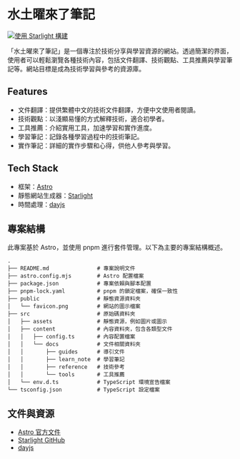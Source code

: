 # 水土曜來了筆記

[![使用 Starlight 構建](https://astro.badg.es/v2/built-with-starlight/tiny.svg)](https://starlight.astro.build)

「水土曜來了筆記」是一個專注於技術分享與學習資源的網站。透過簡潔的界面，使用者可以輕鬆瀏覽各種技術內容，包括文件翻譯、技術觀點、工具推薦與學習筆記等。網站目標是成為技術學習與參考的資源庫。

## Features

- 文件翻譯：提供繁體中文的技術文件翻譯，方便中文使用者閱讀。
- 技術觀點：以淺顯易懂的方式解釋技術，適合初學者。
- 工具推薦：介紹實用工具，加速學習和實作進度。
- 學習筆記：記錄各種學習過程中的技術筆記。
- 實作筆記：詳細的實作步驟和心得，供他人參考與學習。

## Tech Stack

- 框架：[Astro](https://astro.build/)
- 靜態網站生成器：[Starlight](https://starlight.astro.build/)
- 時間處理：[dayjs](https://day.js.org/)


## 專案結構

此專案基於 Astro，並使用 pnpm 進行套件管理。以下為主要的專案結構概述。

```plaintext
.
├── README.md               # 專案說明文件
├── astro.config.mjs        # Astro 配置檔案
├── package.json            # 專案依賴與腳本配置
├── pnpm-lock.yaml          # pnpm 的鎖定檔案，確保一致性
├── public                  # 靜態資源資料夾
│   └── favicon.png         # 網站的圖示檔案
├── src                     # 原始碼資料夾
│   ├── assets              # 靜態資源，例如圖片或圖示
│   ├── content             # 內容資料夾，包含各類型文件
│   │   ├── config.ts       # 內容配置檔案
│   │   └── docs            # 文件相關資料夾
│   │       ├── guides      # 導引文件
│   │       ├── learn_note  # 學習筆記
│   │       ├── reference   # 技術參考
│   │       └── tools       # 工具推薦
│   └── env.d.ts            # TypeScript 環境宣告檔案
└── tsconfig.json           # TypeScript 設定檔案
```
## 文件與資源

- [Astro 官方文件](https://docs.astro.build/)
- [Starlight GitHub](https://github.com/withastro/starlight)
- [dayjs](https://day.js.org/)

